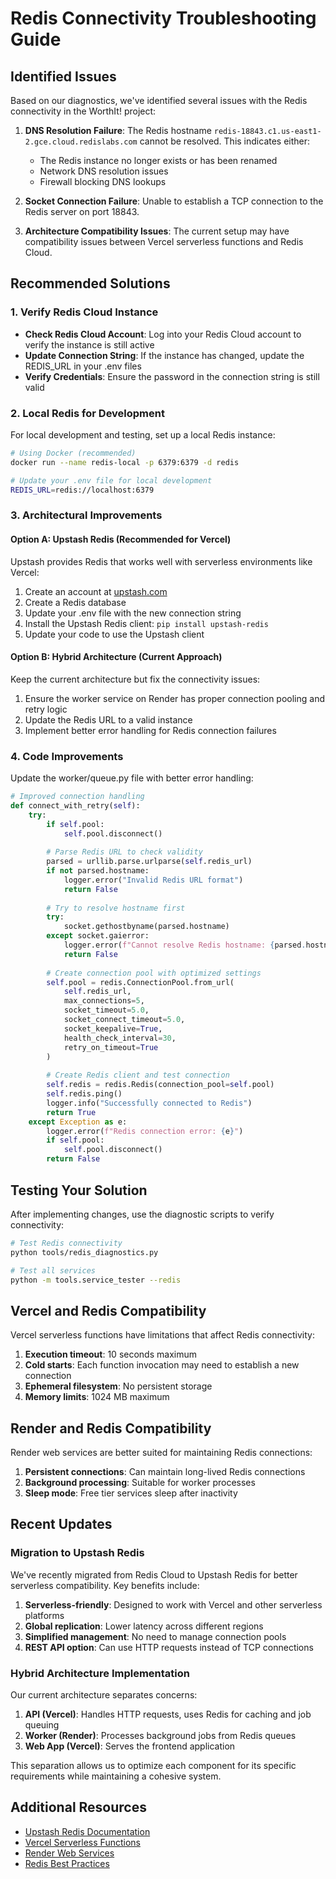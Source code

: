 # Redis Connectivity Troubleshooting Guide

## Identified Issues

Based on our diagnostics, we've identified several issues with the Redis connectivity in the WorthIt! project:

1. **DNS Resolution Failure**: The Redis hostname `redis-18843.c1.us-east1-2.gce.cloud.redislabs.com` cannot be resolved. This indicates either:
   - The Redis instance no longer exists or has been renamed
   - Network DNS resolution issues
   - Firewall blocking DNS lookups

2. **Socket Connection Failure**: Unable to establish a TCP connection to the Redis server on port 18843.

3. **Architecture Compatibility Issues**: The current setup may have compatibility issues between Vercel serverless functions and Redis Cloud.

## Recommended Solutions

### 1. Verify Redis Cloud Instance

- **Check Redis Cloud Account**: Log into your Redis Cloud account to verify the instance is still active
- **Update Connection String**: If the instance has changed, update the REDIS_URL in your .env files
- **Verify Credentials**: Ensure the password in the connection string is still valid

### 2. Local Redis for Development

For local development and testing, set up a local Redis instance:

```bash
# Using Docker (recommended)
docker run --name redis-local -p 6379:6379 -d redis

# Update your .env file for local development
REDIS_URL=redis://localhost:6379
```

### 3. Architectural Improvements

#### Option A: Upstash Redis (Recommended for Vercel)

Upstash provides Redis that works well with serverless environments like Vercel:

1. Create an account at [upstash.com](https://upstash.com/)
2. Create a Redis database
3. Update your .env file with the new connection string
4. Install the Upstash Redis client: `pip install upstash-redis`
5. Update your code to use the Upstash client

#### Option B: Hybrid Architecture (Current Approach)

Keep the current architecture but fix the connectivity issues:

1. Ensure the worker service on Render has proper connection pooling and retry logic
2. Update the Redis URL to a valid instance
3. Implement better error handling for Redis connection failures

### 4. Code Improvements

Update the worker/queue.py file with better error handling:

```python
# Improved connection handling
def connect_with_retry(self):
    try:
        if self.pool:
            self.pool.disconnect()
        
        # Parse Redis URL to check validity
        parsed = urllib.parse.urlparse(self.redis_url)
        if not parsed.hostname:
            logger.error("Invalid Redis URL format")
            return False
            
        # Try to resolve hostname first
        try:
            socket.gethostbyname(parsed.hostname)
        except socket.gaierror:
            logger.error(f"Cannot resolve Redis hostname: {parsed.hostname}")
            return False
            
        # Create connection pool with optimized settings
        self.pool = redis.ConnectionPool.from_url(
            self.redis_url,
            max_connections=5,
            socket_timeout=5.0,
            socket_connect_timeout=5.0,
            socket_keepalive=True,
            health_check_interval=30,
            retry_on_timeout=True
        )
        
        # Create Redis client and test connection
        self.redis = redis.Redis(connection_pool=self.pool)
        self.redis.ping()
        logger.info("Successfully connected to Redis")
        return True
    except Exception as e:
        logger.error(f"Redis connection error: {e}")
        if self.pool:
            self.pool.disconnect()
        return False
```

## Testing Your Solution

After implementing changes, use the diagnostic scripts to verify connectivity:

```bash
# Test Redis connectivity
python tools/redis_diagnostics.py

# Test all services
python -m tools.service_tester --redis
```

## Vercel and Redis Compatibility

Vercel serverless functions have limitations that affect Redis connectivity:

1. **Execution timeout**: 10 seconds maximum
2. **Cold starts**: Each function invocation may need to establish a new connection
3. **Ephemeral filesystem**: No persistent storage
4. **Memory limits**: 1024 MB maximum

## Render and Redis Compatibility

Render web services are better suited for maintaining Redis connections:

1. **Persistent connections**: Can maintain long-lived Redis connections
2. **Background processing**: Suitable for worker processes
3. **Sleep mode**: Free tier services sleep after inactivity

## Recent Updates

### Migration to Upstash Redis

We've recently migrated from Redis Cloud to Upstash Redis for better serverless compatibility. Key benefits include:

1. **Serverless-friendly**: Designed to work with Vercel and other serverless platforms
2. **Global replication**: Lower latency across different regions
3. **Simplified management**: No need to manage connection pools
4. **REST API option**: Can use HTTP requests instead of TCP connections

### Hybrid Architecture Implementation

Our current architecture separates concerns:

1. **API (Vercel)**: Handles HTTP requests, uses Redis for caching and job queuing
2. **Worker (Render)**: Processes background jobs from Redis queues
3. **Web App (Vercel)**: Serves the frontend application

This separation allows us to optimize each component for its specific requirements while maintaining a cohesive system.

## Additional Resources

- [Upstash Redis Documentation](https://docs.upstash.com/redis)
- [Vercel Serverless Functions](https://vercel.com/docs/concepts/functions/serverless-functions)
- [Render Web Services](https://render.com/docs/web-services)
- [Redis Best Practices](https://redis.io/topics/clients)